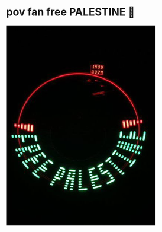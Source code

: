 # pov fan free PALESTINE 🔻

![POV_FAN](https://github.com/Mohammed-Alshreif/FREE_PALESTINE_POV_FAN/raw/main/fp.jpeg)

